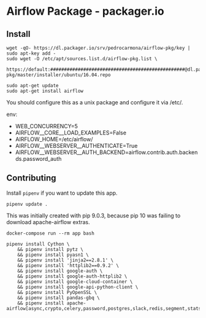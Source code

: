 # Airflow Package - packager.io

## Install

```
wget -qO- https://dl.packager.io/srv/pedrocarmona/airflow-pkg/key | sudo apt-key add -
sudo wget -O /etc/apt/sources.list.d/airflow-pkg.list \
  https://default:#################################################@dl.packager.io/srv/pedrocarmona/airflow-pkg/master/installer/ubuntu/16.04.repo

sudo apt-get update
sudo apt-get install airflow
```

You should configure this as a unix package and configure it via /etc/.

env:
  - WEB_CONCURRENCY=5
  - AIRFLOW__CORE__LOAD_EXAMPLES=False
  - AIRFLOW_HOME=/etc/airflow/
  - AIRFLOW__WEBSERVER__AUTHENTICATE=True
  - AIRFLOW__WEBSERVER__AUTH_BACKEND=airflow.contrib.auth.backends.password_auth


## Contributing

Install `pipenv` if you want to update this app.

```
pipenv update .
```

This was initially created with pip 9.0.3, because pip 10 was failing to download apache-airflow extras.

```
docker-compose run --rm app bash

pipenv install Cython \
    && pipenv install pytz \
    && pipenv install pyasn1 \
    && pipenv install 'jinja2==2.8.1' \
    && pipenv install 'httplib2==0.9.2' \
    && pipenv install google-auth \
    && pipenv install google-auth-httplib2 \
    && pipenv install google-cloud-container \
    && pipenv install google-api-python-client \
    && pipenv install PyOpenSSL \
    && pipenv install pandas-gbq \
    && pipenv install apache-airflow[async,crypto,celery,password,postgres,slack,redis,segment,statsd,docker,mysql]==1.9.0

```
